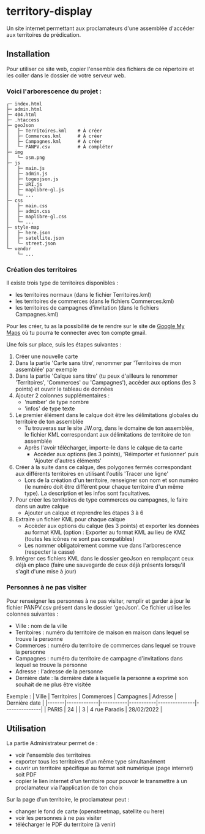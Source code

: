 # territory-display
Un site internet permettant aux proclamateurs d'une assemblée d'accéder aux territoires de prédication.

## Installation
Pour utiliser ce site web, copier l'ensemble des fichiers de ce répertoire et les coller dans le dossier de votre serveur web.

### Voici l'arborescence du projet :
```
┌─ index.html
├─ admin.html
├─ 404.html
├─ .htaccess
├─ geoJson
│   ├─ Territoires.kml    # À créer
│   ├─ Commerces.kml      # À créer
│   ├─ Campagnes.kml      # À créer
│   └─ PANPV.csv          # À compléter
├─ img
│   └─ osm.png
├─ js
│   ├─ main.js
│   ├─ admin.js
│   ├─ togeojson.js
│   ├─ URI.js
│   ├─ maplibre-gl.js
│   └─ ...
├─ css
│   ├─ main.css
│   ├─ admin.css
│   ├─ maplibre-gl.css
│   └─ ...
├─ style-map
│   ├─ here.json
│   ├─ satellite.json
│   └─ street.json
└─ vendor
    └─ ...
```

### Création des territoires

Il existe trois type de territoires disponibles : 
* les territoires normaux (dans le fichier Territoires.kml)
* les territoires de commerces (dans le fichiers Commerces.kml)
* les territoires de campagnes d'invitation (dans le fichiers Campagnes.kml)

Pour les créer, tu as la possibilité de te rendre sur le site de [Google My Maps](https://www.google.com/maps/d/u/0/?hl=fr) où tu pourra te connecter avec ton compte gmail.

Une fois sur place, suis les étapes suivantes :

1. Créer une nouvelle carte
2. Dans la partie 'Carte sans titre', renommer par 'Territoires de mon assemblée' par exemple
3. Dans la partie 'Calque sans titre' (tu peux d'ailleurs le renommer 'Territoires', 'Commerces' ou 'Campagnes'), accèder aux options (les 3 points) et ouvrir le tableau de données
4. Ajouter 2 colonnes supplémentaires :
   - 'number' de type nombre
   - 'infos' de type texte 
5. Le premier élément dans le calque doit être les délimitations globales du territoire de ton assemblée
   - Tu trouveras sur le site JW.org, dans le domaine de ton assemblée, le fichier KML correspondant aux délimitations de territoire de ton assemblée
   - Après l'avoir télécharger, importe-le dans le calque de ta carte 
     - Accèder aux options (les 3 points), 'Réimporter et fusionner' puis 'Ajouter d'autres éléments'
6. Créer à la suite dans ce calque, des polygones fermés correspondant aux différents territoires en utilisant l'outils 'Tracer une ligne'
   - Lors de la création d'un territoire, renseigner son nom et son numéro (le numéro doit être différent pour chaque territoire d'un même type). La description et les infos sont facultatives.
7. Pour créer les territoires de type commerces ou campagnes, le faire dans un autre calque
   - Ajouter un calque et reprendre les étapes 3 à 6
8. Extraire un fichier KML pour chaque calque
   - Accèder aux options du calque (les 3 points) et exporter les données au format KML (option : Exporter au format KML au lieu de KMZ (toutes les icônes ne sont pas compatibles)
   - Les nommer obligatoirement comme vue dans l'arborescence (respecter la casse)
9. Intégrer ces fichiers KML dans le dossier geoJson en remplaçant ceux déjà en place (faire une sauvegarde de ceux déjà présents lorsqu'il s'agit d'une mise à jour)


### Personnes à ne pas visiter

Pour renseigner les personnes à ne pas visiter, remplir et garder à jour le fichier PANPV.csv présent dans le dossier 'geoJson'.
Ce fichier utilise les colonnes suivantes : 

- Ville : nom de la ville
- Territoires : numéro du territoire de maison en maison dans lequel se trouve la personne
- Commerces : numéro du territoire de commerces dans lequel se trouve la personne
- Campagnes : numéro du territoire de campagne d'invitations dans lequel se trouve la personne
- Adresse : l'adresse de la personne
- Dernière date : la dernière date à laquelle la personne a exprimé son souhait de ne plus être visitée

Exemple :
| Ville | Territoires | Commerces | Campagnes |    Adresse    | Dernière date |
|-------|-------------|-----------|-----------|---------------|---------------|
| PARIS |     24      |           |    3      | 4 rue Paradis |   28/02/2022  |


## Utilisation

La partie Administrateur permet de :
- voir l'ensemble des territoires
- exporter tous les territoires d'un même type simultanément
- ouvrir un territoire spécifique au format soit numérique (page internet) soit PDF
- copier le lien internet d'un territoire pour pouvoir le transmettre à un proclamateur via l'application de ton choix

Sur la page d'un territoire, le proclamateur peut :
- changer le fond de carte (openstreetmap, satellite ou here)
- voir les personnes à ne pas visiter
- télécharger le PDF du territoire (à venir)
